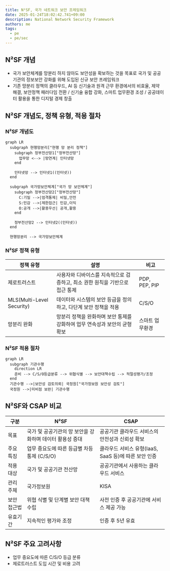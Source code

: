 ```yaml
---
title: N²SF, 국가 네트워크 보안 프레임워크
date: 2025-01-24T18:02:42.741+09:00
description: National Network Security Framework
authors: me
tags:
  - pe
  - pe/sec
---
```


## N²SF 개념

- 국가 보안체계를 망분리 하지 않아도 보안성을 확보하는 것을 목표로 국가 및 공공기관의 정보보안 강화를 위해 도입된 신규 보안 프레임워크
- 기존 망분리 정책의 클라우드, AI 등 신기술과 원격 근무 환경에서의 비효율, 제약 해결, 보안정책 패러다임 전환 / 신기술 융합 강화, 스마트 업무환경 조성 / 공공데이터 활용을 통한 디지털 경제 창출

## N²SF 개념도, 정책 유형, 적용 절차

### N²SF 개념도

```mermaid
graph LR
  subgraph 현행망분리["현행 망 분리 정책"]
    subgraph 정부전산망1["정부전산망"]
      업무망 <--> |망연계| 인터넷망
    end

    인터넷망 --> 인터넷1((인터넷))
  end

  subgraph 국가망보안체계["국가 망 보안체계"]
    subgraph 정부전산망2["정부전산망"]
      C:기밀 -->|엄격통제| 비밀,안전
      S:민감 -->|제한접근| 민감,이익
      O:공개 -->|활용우선| 공개,활용
    end

    정부전산망2 --> 인터넷2((인터넷))
  end
  
  현행망분리 --> 국가망보안체계
```

### N²SF 정책 유형

| 정책 유형 | 설명 | 비고 |
| --- | --- | --- |
| 제로트러스트 | 사용자와 디바이스를 지속적으로 검증하고, 최소 권한 원칙을 기반으로 접근 통제 | PDP, PEP, PIP |
| MLS(Multi-Level Security) | 데이터와 시스템의 보안 등급을 정의하고, 다단계 보안 정책을 적용 | C/S/O |
| 망분리 완화 | 망분리 정책을 완화하며 보안 통제를 강화하여 업무 연속성과 보안의 균형 확보 | 스마트 업무환경 |

### N²SF 적용 절차

```mermaid
graph LR
  subgraph 기관수행
    direction LR
    준비 --> C/S/O등급분류 --> 위협식별 --> 보안대책수립 --> 적절성평가/조정
  end
  기관수행 -->|보안성 검토의뢰| 국정원["국가정보원 보안성 검토"]
  국정원 -->|미비점 보완| 기관수행
```

## N²SF와 CSAP 비교

| 구분 | N²SF | CSAP |
| --- | --- | --- |
| 목표 | 국가 및 공공기관의 망 보안을 강화하며 데이터 활용성 증대 | 공공기관 클라우드 서비스의 안전성과 신뢰성 확보 |
| 주요 특징 | 업무 중요도에 따른 등급별 차등 통제 (C/S/O) | 클라우드 서비스 유형(IaaS, SaaS 등)에 따른 보안 인증 |
| 적용 대상 | 국가 및 공공기관 전산망 | 공공기관에서 사용하는 클라우드 서비스 |
| 관리 주체 | 국가정보원 | KISA |
| 보안 접근법 | 위협 식별 및 단계별 보안 대책 수립 | 사전 인증 후 공공기관에 서비스 제공 가능 |
| 유효기간 | 지속적인 평가와 조정 | 인증 후 5년 유효 |

## N²SF 주요 고려사항

- 업무 중요도에 따른 C/S/O 등급 분류
- 제로트러스트 도입 시간 및 비용 고려
